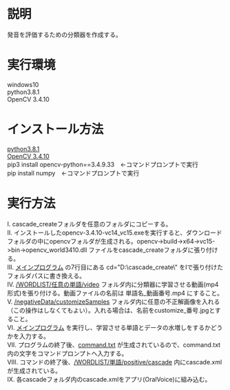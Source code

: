 # 説明
発音を評価するための分類器を作成する。<br>

# 実行環境
windows10<br>
python3.8.1<br>
OpenCV 3.4.10

# インストール方法
[python3.8.1](https://www.python.org/downloads/release/python-381/)<br>
[OpenCV 3.4.10](https://sourceforge.net/projects/opencvlibrary/files/3.4.10/opencv-3.4.10-vc14_vc15.exe/download)<br>
pip3 install opencv-python==3.4.9.33　←コマンドプロンプトで実行 <br>
pip install numpy　←コマンドプロンプトで実行 <br>


# 実行方法
Ⅰ. cascade_createフォルダを任意のフォルダにコピーする。<br>
Ⅱ. インストールしたopencv-3.4.10-vc14_vc15.exeを実行すると、ダウンロードフォルダの中にopencvフォルダが生成される。opencv->build->x64->vc15->bin->opencv_world3410.dll ファイルをcascade_createフォルダに張り付ける。<br>
Ⅲ. [メインプログラム](/data_create.py) の7行目にある cd="D:\\cascade_create\\" をⅠで張り付けたフォルダパスに書き換える。<br>
Ⅳ. [/WORDLIST/任意の単語/video](/WORDLIST/ask/video) フォルダ内に分類器に学習させる動画(mp4形式)を張り付ける。動画ファイルの名前は 単語名_動画番号.mp4 にすること。<br>
Ⅴ. [/negativeData/customizeSamples](/negativeData/customizeSamples) フォルダ内に任意の不正解画像を入れる（この操作はしなくてもよい）。入れる場合は、名前をcustomize_番号.jpgとすること。<br>
Ⅵ. [メインプログラム](/data_create.py) を実行し、学習させる単語とデータの水増しをするかどうかを入力する。<br>
Ⅶ. プログラムの終了後、[command.txt](/WORDLIST/ask/command.txt) が生成されているので、command.txt内の文字をコマンドプロンプトへ入力する。<br>
Ⅷ. コマンドの終了後、[/WORDLIST/単語/positive/cascade](/WORDLIST/ask/positive/cascade0) 内にcascade.xml が生成されている。<br>
Ⅸ. 各cascadeフォルダ内のcascade.xmlをアプリ(OralVoice)に組み込む。<br>


